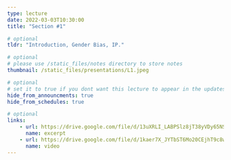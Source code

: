 ```yaml
---
type: lecture
date: 2022-03-03T10:30:00
title: "Section #1"

# optional
tldr: "Introduction, Gender Bias, IP."

# optional
# please use /static_files/notes directory to store notes
thumbnail: /static_files/presentations/L1.jpeg

# optional
# set it to true if you dont want this lecture to appear in the updates section
hide_from_announcments: true
hide_from_schedules: true

# optional
links:
    - url: https://drive.google.com/file/d/13uXRLI_LABPSlz8jT38yVDy65NS1Ns1V/view?usp=sharing
      name: excerpt
    - url: https://drive.google.com/file/d/1kaer7X_JYTbST6Mo20CEjhT9c8wRt647/view?usp=sharing
      name: video
---
```

<!-- Other additional contents using markdown
**Suggested Readings:**
- [Readings 1](https://google.com)
- [Readings 2](https://google.com) -->
